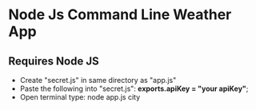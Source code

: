 # Node Js Command Line Weather App
## Requires Node JS

* Create "secret.js" in same directory as "app.js"
* Paste the following into "secret.js":
**exports.apiKey = "your apiKey"**;
* Open terminal type: node app.js city
